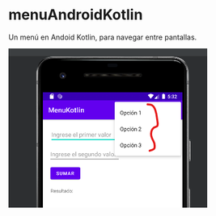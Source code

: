 # menuAndroidKotlin
Un menú en Andoid Kotlin, para navegar entre pantallas. 

![Image text](https://github.com/AlexanderSiguenza/menuAndroidKotlin/blob/main/img/menu.png)
